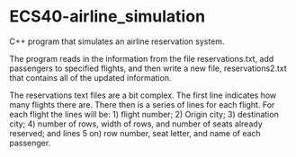 # ECS40-airline_simulation
C++ program that simulates an airline reservation system.

The program reads  in the information from the file reservations.txt, add passengers to specified flights, and then write a new
file, reservations2.txt that contains all of the updated information.

The reservations text files are a bit complex. The first line indicates how many flights there are. There then is a series of
lines for each flight. For each flight the lines will be: 1) flight number; 2) Origin city; 3) destination city; 4) number of rows, width of rows, and number of seats already reserved; and lines 5 on) row number, seat letter, and name of each passenger. 
